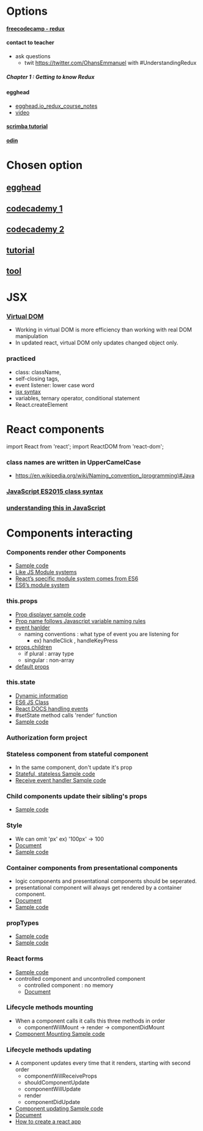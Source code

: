 # Options
#### [freecodecamp - redux](https://www.freecodecamp.org/news/understanding-redux-the-worlds-easiest-guide-to-beginning-redux-c695f45546f6/)

#### contact to teacher
- ask questions
  - twit https://twitter.com/OhansEmmanuel with #UnderstandingRedux

##### Chapter 1 : Getting to know Redux

#### egghead
- [egghead.io_redux_course_notes](https://github.com/tayiorbeii/egghead.io_redux_course_notes)
- [video](https://egghead.io/courses/getting-started-with-redux)

#### [scrimba tutorial](https://scrimba.com/g/glearnreact)

#### [odin](https://www.theodinproject.com/courses/javascript/lessons/react)


# Chosen option
## [egghead](https://egghead.io/courses/the-beginner-s-guide-to-react)
## [codecademy 1](https://www.codecademy.com/learn/react-101)
## [codecademy 2](https://www.codecademy.com/learn/react-102)

## [tutorial](https://reactjs.org/tutorial/tutorial.html)
## [tool](https://github.com/mars/create-react-app-buildpack)

# JSX

### [Virtual DOM](https://www.codecademy.com/articles/react-virtual-dom)
- Working in virtual DOM is more efficiency than working with real DOM manipulation
- In updated react, virtual DOM only updates changed object only.

### practiced
- class: className,
- self-closing tags,
- event listener: lower case word
- [jsx syntax](https://reactjs.org/docs/jsx-in-depth.html)
- variables, ternary operator, conditional statement
- React.createElement

# React components
import React from 'react';
import ReactDOM from 'react-dom';
### class names are written in UpperCamelCase
- https://en.wikipedia.org/wiki/Naming_convention_(programming)#Java

### [JavaScript ES2015 class syntax](https://exploringjs.com/es6/ch_classes.html)

### [understanding this in JavaScript](https://dmitripavlutin.com/gentle-explanation-of-this-in-javascript/)

# Components interacting

### Components render other Components
- [Sample code](./../examples/1_profile_page/)
- [Like JS Module systems](http://eloquentjavascript.net/10_modules.html)
- [React’s specific module system comes from ES6](https://hacks.mozilla.org/2015/08/es6-in-depth-modules/)
- [ES6’s module system](https://exploringjs.com/es6/ch_modules.html)

### this.props
- [Prop displayer sample code](./../examples/2_prop/)
- [Prop name follows Javascript variable naming rules](https://mathiasbynens.be/notes/javascript-identifiers)
- [event hanlder](./../examples/4_talker)
  - naming conventions : what type of event you are listening for
    - ex) handleClick , handleKeyPress
- [props.children](./../examples/5_props_children)
  - if plural : array type
  - singular : non-array
- [default props](./../examples/6_default_prop/)

### this.state
- [Dynamic information](http://www.teach-ict.com/as_a2_ict_new/ocr/AS_G061/311_data_info_knowledge/static_dynamic_data/miniweb/pg4.htm)
- [ES6 JS Class](https://hacks.mozilla.org/2015/07/es6-in-depth-classes/)
- [React DOCS handling events](https://reactjs.org/docs/handling-events.html)
- #setState method calls 'render' function
- [Sample code](./../examples/7_toggle_color/)

### Authorization form project

### Stateless component from stateful component
- In the same component, don't update it's prop
- [Stateful, stateless Sample code](./../examples/8_stateless_stateful/)
- [Receive event handler Sample code](./../examples/9_receive_event_handler/)

### Child components update their sibling's props
- [Sample code](./../examples/10_child_updates_sibling)

### Style
- We can omit 'px' ex) '100px' -> 100
- [Document](https://reactjs.org/docs/dom-elements.html)
- [Sample code](./../examples/11_styles/)

### Container components from presentational components
- logic components and presentational components should be seperated.
- presentational component will always get rendered by a container component.
- [Document](https://medium.com/@learnreact/container-components-c0e67432e005#.gacsoomn1)
- [Sample code](./../examples/12_guinea_pigs/)

### propTypes
- [Sample code](./../examples/13_prop_types/)
- [Sample code](./../examples/14_prop_types_2/)

### React forms
- [Sample code](./../examples/15_user_input/)
- controlled component and uncontrolled component
  - controlled component : no memory
  - [Document](https://reactjs.org/docs/forms.html)

### Lifecycle methods mounting
- When a component calls it calls this three methods in order
  - componentWillMount -> render -> componentDidMount
- [Component Mounting Sample code](./../examples/16_component_will_mount/)

### Lifecycle methods updating
- A component updates every time that it renders, starting with second order
  - componentWillReceiveProps
  - shouldComponentUpdate
  - componentWillUpdate
  - render
  - componentDidUpdate
- [Component updating Sample code](./../examples/17_component_update/)
- [Document](https://reactjs.org/docs/components-and-props.html)
- [How to create a react app](https://www.codecademy.com/articles/how-to-create-a-react-app)
